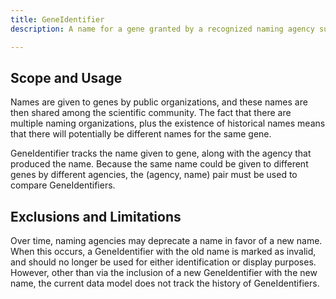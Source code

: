 ```yaml
---
title: GeneIdentifier
description: A name for a gene granted by a recognized naming agency such as NCBI or HGNC

---
```


Scope and Usage
---------------

Names are given to genes by public organizations, and these names are then shared among the scientific community.  The fact that there are multiple naming organizations, plus the existence of historical names means that there will potentially be different names for the same gene.

GeneIdentifier tracks the name given to gene, along with the agency that produced the name.  Because the same name could be given to different genes by different agencies, the (agency, name) pair must be used to compare GeneIdentifiers.

Exclusions and Limitations
--------------------------

Over time, naming agencies may deprecate a name in favor of a new name.   When this occurs, a GeneIdentifier with the old name is marked as invalid, and should no longer be used for either identification or display purposes.  However, other than via the inclusion of a new GeneIdentifier with the new name, the current data model does not track the history of GeneIdentifiers.
